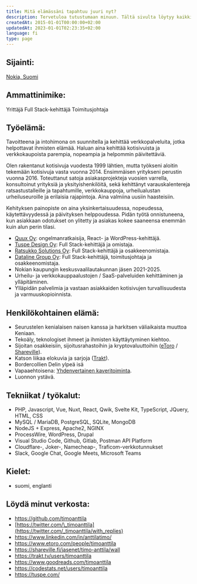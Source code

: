 ```yaml
---
title: Mitä elämässäni tapahtuu juuri nyt?
description: Tervetuloa tutustumaan minuun. Tältä sivulta löytyy kaikki minulle tärkeät asiat työ- ja yksityiselämässäni. Päivitän sivua aina kun jotain uutta tapahtuu.
createdAt: 2015-01-01T00:00:00+02:00
updatedAt: 2023-01-01T02:23:35+02:00
language: fi
type: page
---
```


## Sijainti:

[Nokia, Suomi](https://goo.gl/maps/k437LzVrvYzhUvXV9 'Google Maps')

## Ammattinimike:

Yrittäjä
Full Stack-kehittäjä
Toimitusjohtaja

## Työelämä:

Tavoitteena ja intohimona on suunnitella ja kehittää verkkopalveluita, jotka helpottavat ihmisten elämää. Haluan aina kehittää kotisivuista ja verkkokaupoista parempia, nopeampia ja helpommin päivitettäviä.

Olen rakentanut kotisivuja vuodesta 1999 lähtien, mutta työkseni aloitin tekemään kotisivuja vasta vuonna 2014. Ensimmäisen yritykseni perustin vuonna 2016. Toteuttanut satoja asiakasprojekteja vuosien varrella, konsultoinut yrityksiä ja yksityishenkilöitä, sekä kehittänyt varauskalentereja ratsastustalleille ja tapahtumille, verkkokauppoja, urheilualustan urheiluseuroille ja erilaisia rajapintoja. Aina valmiina uusiin haasteisiin.

Kehityksen painopiste on aina yksinkertaisuudessa, nopeudessa, käytettävyydessä ja päivityksen helppoudessa. Pidän työtä onnistuneena, kun asiakkaan odotukset on ylitetty ja asiakas kokee saaneensa enemmän kuin alun perin tilasi.

- [Quux Oy](https://quux.fi/): ongelmanratkaisija, React- ja WordPress-kehittäjä.
- [Tuspe Design Oy](https://tuspe.com/): Full Stack-kehittäjä ja omistaja.
- [Ratsukko Solutions Oy](https://www.ratsukko.com/): Full Stack-kehittäjä ja osakkeenomistaja.
- [Dataline Group Oy](https://www.dataline.fi/): Full Stack-kehittäjä, toimitusjohtaja ja osakkeenomistaja.
- Nokian kaupungin keskusvaalilautakunnan jäsen 2021-2025.
- Urheilu- ja verkkokauppaalustojen / SaaS-palveluiden kehittäminen ja ylläpitäminen.
- Ylläpidän palvelimia ja vastaan asiakkaiden kotisivujen turvallisuudesta ja varmuuskopioinnista.

## Henkilökohtainen elämä:

- Seurustelen kenialaisen naisen kanssa ja harkitsen väliaikaista muuttoa Keniaan.
- Tekoäly, teknologiset ihmeet ja ihmisten käyttäytyminen kiehtoo.
- Sijoitan osakkeisiin, sijoitusrahastoihin ja kryptovaluuttoihin ([eToro](https://www.etoro.com/people/timoanttila/portfolio) / [Shareville](https://shareville.fi/jasenet/timo-anttila/portfolios)).
- Katson liikaa elokuvia ja sarjoja ([Trakt](https://trakt.tv/users/timoanttila)).
- Bordercollien Delin ylpeä isä
- Vapaaehtoisena: [Yhdenvertainen kaveritoiminta](https://www.tukiliitto.fi/toiminta/yhdenvertainen-kaveritoiminta/).
- Luonnon ystävä.

## Tekniikat / työkalut:

- PHP, Javascript, Vue, Nuxt, React, Qwik, Svelte Kit, TypeScript, JQuery, HTML, CSS
- MySQL / MariaDB, PostgreSQL, SQLite, MongoDB
- NodeJS + Express, Apache2, NGINX
- ProcessWire, WordPress, Drupal
- Visual Studio Code, Github, Gitlab, Postman API Platform
- Cloudflare-, Joker-, Namecheap-, Traficom-verkkotunnukset
- Slack, Google Chat, Google Meets, Microsoft Teams

## Kielet:

- suomi, englanti

## Löydä minut verkosta:

- https://github.com/timoanttila
- [https://twitter.com/\_timoanttila](https://twitter.com/_timoanttila/with_replies)
- https://www.linkedin.com/in/anttilatimo/
- https://www.etoro.com/people/timoanttila
- https://shareville.fi/jasenet/timo-anttila/wall
- https://trakt.tv/users/timoanttila
- https://www.goodreads.com/timoanttila
- https://codestats.net/users/timoanttila
- https://tuspe.com/
